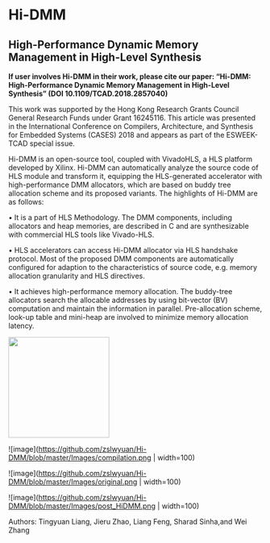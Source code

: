 # Hi-DMM
## High-Performance Dynamic Memory Management in High-Level Synthesis

**If user involves Hi-DMM in their work, please cite our paper: “Hi-DMM: High-Performance Dynamic Memory Management in High-Level Synthesis” (DOI 10.1109/TCAD.2018.2857040)**

This work was supported by the Hong Kong Research Grants Council General Research Funds under Grant 16245116. This article was presented in the International Conference on Compilers, Architecture, and Synthesis for Embedded Systems (CASES) 2018 and appears as part of the ESWEEK-TCAD special issue.

Hi-DMM is an open-source tool, coupled with VivadoHLS, a HLS platform developed by Xilinx. Hi-DMM can automatically analyze the source code of HLS module and transform it, equipping the HLS-generated accelerator with high-performance DMM allocators, which are based on buddy tree allocation scheme and its proposed variants. The highlights of Hi-DMM are as follows:

• It is a part of HLS Methodology. The DMM components, including allocators and heap memories, are described in C and are synthesizable with commercial HLS tools like Vivado-HLS.
    
• HLS accelerators can access Hi-DMM allocator via HLS handshake protocol. Most of the proposed DMM components are automatically configured for adaption to the characteristics of source code, e.g. memory allocation granularity and HLS directives.
    
• It achieves high-performance memory allocation. The buddy-tree allocators search the allocable addresses by using bit-vector (BV) computation and maintain the information in parallel. Pre-allocation scheme, look-up table and mini-heap are involved to minimize memory allocation latency.
    

<img src="https://github.com/zslwyuan/Hi-DMM/blob/master/Images/compilation.png" width="200">

![image](https://github.com/zslwyuan/Hi-DMM/blob/master/Images/compilation.png | width=100)


![image](https://github.com/zslwyuan/Hi-DMM/blob/master/Images/original.png | width=100)


![image](https://github.com/zslwyuan/Hi-DMM/blob/master/Images/post_HiDMM.png | width=100)



Authors:
Tingyuan Liang, Jieru Zhao, Liang Feng, 
Sharad Sinha,and Wei Zhang

